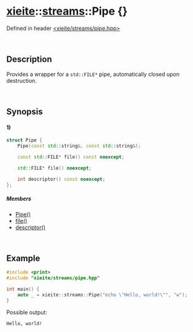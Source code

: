 # [xieite](../../xieite.md)\:\:[streams](../../streams.md)\:\:Pipe \{\}
Defined in header [<xieite/streams/pipe.hpp>](../../../include/xieite/streams/pipe.hpp)

&nbsp;

## Description
Provides a wrapper for a `std::FILE*` pipe, automatically closed upon destruction.

&nbsp;

## Synopsis
#### 1)
```cpp
struct Pipe {
    Pipe(const std::string&, const std::string&);

    const std::FILE* file() const noexcept;

    std::FILE* file() noexcept;

    int descriptor() const noexcept;
};
```
##### Members
- [Pipe\(\)](./structures/pipe/1/operators/constructor.md)
- [file\(\)](./structures/pipe/file.md)
- [descriptor\(\)](./structures/pipe/descriptor.md)

&nbsp;

## Example
```cpp
#include <print>
#include "xieite/streams/pipe.hpp"

int main() {
    auto _ = xieite::streams::Pipe("echo \"Hello, world!\"", "w");
}
```
Possible output:
```
Hello, world!
```
